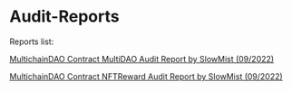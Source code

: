 # Audit-Reports


Reports list:

[MultichainDAO Contract MultiDAO Audit Report by SlowMist (09/2022)](./SlowMist/SlowMist%20Audit%20Report%20-%20MultiDAO.pdf)

[MultichainDAO Contract NFTReward Audit Report by SlowMist (09/2022)](./SlowMist/SlowMist%20Audit%20Report%20-%20NFTReward.pdf)